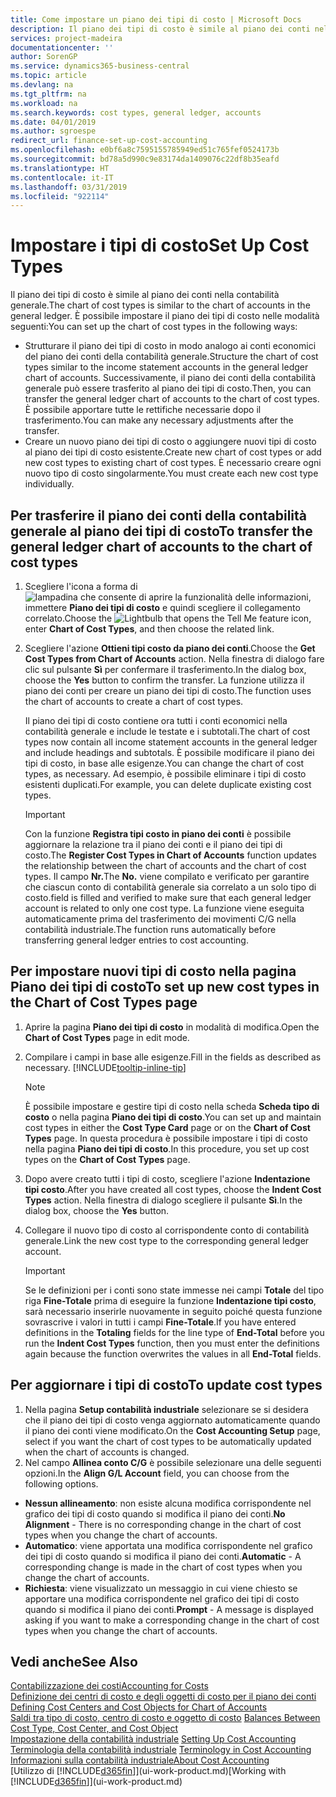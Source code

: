 ```yaml
---
title: Come impostare un piano dei tipi di costo | Microsoft Docs
description: Il piano dei tipi di costo è simile al piano dei conti nella contabilità generale.
services: project-madeira
documentationcenter: ''
author: SorenGP
ms.service: dynamics365-business-central
ms.topic: article
ms.devlang: na
ms.tgt_pltfrm: na
ms.workload: na
ms.search.keywords: cost types, general ledger, accounts
ms.date: 04/01/2019
ms.author: sgroespe
redirect_url: finance-set-up-cost-accounting
ms.openlocfilehash: e0bf6a8c7595155785949ed51c765fef0524173b
ms.sourcegitcommit: bd78a5d990c9e83174da1409076c22df8b35eafd
ms.translationtype: HT
ms.contentlocale: it-IT
ms.lasthandoff: 03/31/2019
ms.locfileid: "922114"
---
```

# <a name="set-up-cost-types"></a><span data-ttu-id="4bccf-103">Impostare i tipi di costo</span><span class="sxs-lookup"><span data-stu-id="4bccf-103">Set Up Cost Types</span></span>
<span data-ttu-id="4bccf-104">Il piano dei tipi di costo è simile al piano dei conti nella contabilità generale.</span><span class="sxs-lookup"><span data-stu-id="4bccf-104">The chart of cost types is similar to the chart of accounts in the general ledger.</span></span> <span data-ttu-id="4bccf-105">È possibile impostare il piano dei tipi di costo nelle modalità seguenti:</span><span class="sxs-lookup"><span data-stu-id="4bccf-105">You can set up the chart of cost types in the following ways:</span></span>  

-   <span data-ttu-id="4bccf-106">Strutturare il piano dei tipi di costo in modo analogo ai conti economici del piano dei conti della contabilità generale.</span><span class="sxs-lookup"><span data-stu-id="4bccf-106">Structure the chart of cost types similar to the income statement accounts in the general ledger chart of accounts.</span></span> <span data-ttu-id="4bccf-107">Successivamente, il piano dei conti della contabilità generale può essere trasferito al piano dei tipi di costo.</span><span class="sxs-lookup"><span data-stu-id="4bccf-107">Then, you can transfer the general ledger chart of accounts to the chart of cost types.</span></span> <span data-ttu-id="4bccf-108">È possibile apportare tutte le rettifiche necessarie dopo il trasferimento.</span><span class="sxs-lookup"><span data-stu-id="4bccf-108">You can make any necessary adjustments after the transfer.</span></span>  
-   <span data-ttu-id="4bccf-109">Creare un nuovo piano dei tipi di costo o aggiungere nuovi tipi di costo al piano dei tipi di costo esistente.</span><span class="sxs-lookup"><span data-stu-id="4bccf-109">Create new chart of cost types or add new cost types to existing chart of cost types.</span></span> <span data-ttu-id="4bccf-110">È necessario creare ogni nuovo tipo di costo singolarmente.</span><span class="sxs-lookup"><span data-stu-id="4bccf-110">You must create each new cost type individually.</span></span>  

## <a name="to-transfer-the-general-ledger-chart-of-accounts-to-the-chart-of-cost-types"></a><span data-ttu-id="4bccf-111">Per trasferire il piano dei conti della contabilità generale al piano dei tipi di costo</span><span class="sxs-lookup"><span data-stu-id="4bccf-111">To transfer the general ledger chart of accounts to the chart of cost types</span></span>  
1.  <span data-ttu-id="4bccf-112">Scegliere l'icona a forma di ![lampadina che consente di aprire la funzionalità delle informazioni](media/ui-search/search_small.png "Informazioni sull'operazione che si desidera eseguire"), immettere **Piano dei tipi di costo** e quindi scegliere il collegamento correlato.</span><span class="sxs-lookup"><span data-stu-id="4bccf-112">Choose the ![Lightbulb that opens the Tell Me feature](media/ui-search/search_small.png "Tell me what you want to do") icon, enter **Chart of Cost Types**, and then choose the related link.</span></span>  
2.  <span data-ttu-id="4bccf-113">Scegliere l'azione **Ottieni tipi costo da piano dei conti**.</span><span class="sxs-lookup"><span data-stu-id="4bccf-113">Choose the **Get Cost Types from Chart of Accounts** action.</span></span> <span data-ttu-id="4bccf-114">Nella finestra di dialogo fare clic sul pulsante **Sì** per confermare il trasferimento.</span><span class="sxs-lookup"><span data-stu-id="4bccf-114">In the dialog box, choose the **Yes** button to confirm the transfer.</span></span> <span data-ttu-id="4bccf-115">La funzione utilizza il piano dei conti per creare un piano dei tipi di costo.</span><span class="sxs-lookup"><span data-stu-id="4bccf-115">The function uses the chart of accounts to create a chart of cost types.</span></span>  

    <span data-ttu-id="4bccf-116">Il piano dei tipi di costo contiene ora tutti i conti economici nella contabilità generale e include le testate e i subtotali.</span><span class="sxs-lookup"><span data-stu-id="4bccf-116">The chart of cost types now contain all income statement accounts in the general ledger and include headings and subtotals.</span></span> <span data-ttu-id="4bccf-117">È possibile modificare il piano dei tipi di costo, in base alle esigenze.</span><span class="sxs-lookup"><span data-stu-id="4bccf-117">You can change the chart of cost types, as necessary.</span></span> <span data-ttu-id="4bccf-118">Ad esempio, è possibile eliminare i tipi di costo esistenti duplicati.</span><span class="sxs-lookup"><span data-stu-id="4bccf-118">For example, you can delete duplicate existing cost types.</span></span>  

    > [!IMPORTANT]  
    >  <span data-ttu-id="4bccf-119">Con la funzione **Registra tipi costo in piano dei conti** è possibile aggiornare la relazione tra il piano dei conti e il piano dei tipi di costo.</span><span class="sxs-lookup"><span data-stu-id="4bccf-119">The **Register Cost Types in Chart of Accounts** function updates the relationship between the chart of accounts and the chart of cost types.</span></span> <span data-ttu-id="4bccf-120">Il campo **Nr.**</span><span class="sxs-lookup"><span data-stu-id="4bccf-120">The **No.**</span></span> <span data-ttu-id="4bccf-121">viene compilato e verificato per garantire che ciascun conto di contabilità generale sia correlato a un solo tipo di costo.</span><span class="sxs-lookup"><span data-stu-id="4bccf-121">field is filled and verified to make sure that each general ledger account is related to only one cost type.</span></span> <span data-ttu-id="4bccf-122">La funzione viene eseguita automaticamente prima del trasferimento dei movimenti C/G nella contabilità industriale.</span><span class="sxs-lookup"><span data-stu-id="4bccf-122">The function runs automatically before transferring general ledger entries to cost accounting.</span></span>  

## <a name="to-set-up-new-cost-types-in-the-chart-of-cost-types-page"></a><span data-ttu-id="4bccf-123">Per impostare nuovi tipi di costo nella pagina Piano dei tipi di costo</span><span class="sxs-lookup"><span data-stu-id="4bccf-123">To set up new cost types in the Chart of Cost Types page</span></span>  
1.  <span data-ttu-id="4bccf-124">Aprire la pagina **Piano dei tipi di costo** in modalità di modifica.</span><span class="sxs-lookup"><span data-stu-id="4bccf-124">Open the **Chart of Cost Types** page in edit mode.</span></span>  
2.  <span data-ttu-id="4bccf-125">Compilare i campi in base alle esigenze.</span><span class="sxs-lookup"><span data-stu-id="4bccf-125">Fill in the fields as described as necessary.</span></span> [!INCLUDE[tooltip-inline-tip](includes/tooltip-inline-tip_md.md)]

    > [!NOTE]  
    >  <span data-ttu-id="4bccf-126">È possibile impostare e gestire tipi di costo nella scheda **Scheda tipo di costo** o nella pagina **Piano dei tipi di costo**.</span><span class="sxs-lookup"><span data-stu-id="4bccf-126">You can set up and maintain cost types in either the **Cost Type Card** page or on the **Chart of Cost Types** page.</span></span> <span data-ttu-id="4bccf-127">In questa procedura è possibile impostare i tipi di costo nella pagina **Piano dei tipi di costo**.</span><span class="sxs-lookup"><span data-stu-id="4bccf-127">In this procedure, you set up cost types on the **Chart of Cost Types** page.</span></span>

3.  <span data-ttu-id="4bccf-128">Dopo avere creato tutti i tipi di costo, scegliere l'azione **Indentazione tipi costo**.</span><span class="sxs-lookup"><span data-stu-id="4bccf-128">After you have created all cost types, choose the **Indent Cost Types** action.</span></span> <span data-ttu-id="4bccf-129">Nella finestra di dialogo scegliere il pulsante **Sì**.</span><span class="sxs-lookup"><span data-stu-id="4bccf-129">In the dialog box, choose the **Yes** button.</span></span>  
4.  <span data-ttu-id="4bccf-130">Collegare il nuovo tipo di costo al corrispondente conto di contabilità generale.</span><span class="sxs-lookup"><span data-stu-id="4bccf-130">Link the new cost type to the corresponding general ledger account.</span></span>  

    > [!IMPORTANT]  
    >  <span data-ttu-id="4bccf-131">Se le definizioni per i conti sono state immesse nei campi **Totale** del tipo riga **Fine-Totale** prima di eseguire la funzione **Indentazione tipi costo**, sarà necessario inserirle nuovamente in seguito poiché questa funzione sovrascrive i valori in tutti i campi **Fine-Totale**.</span><span class="sxs-lookup"><span data-stu-id="4bccf-131">If you have entered definitions in the **Totaling** fields for the line type of **End-Total** before you run the **Indent Cost Types** function, then you must enter the definitions again because the function overwrites the values in all **End-Total** fields.</span></span>  

## <a name="to-update-cost-types"></a><span data-ttu-id="4bccf-132">Per aggiornare i tipi di costo</span><span class="sxs-lookup"><span data-stu-id="4bccf-132">To update cost types</span></span>  
1.  <span data-ttu-id="4bccf-133">Nella pagina **Setup contabilità industriale** selezionare se si desidera che il piano dei tipi di costo venga aggiornato automaticamente quando il piano dei conti viene modificato.</span><span class="sxs-lookup"><span data-stu-id="4bccf-133">On the **Cost Accounting Setup** page, select if you want the chart of cost types to be automatically updated when the chart of accounts is changed.</span></span>  
2.  <span data-ttu-id="4bccf-134">Nel campo **Allinea conto C/G** è possibile selezionare una delle seguenti opzioni.</span><span class="sxs-lookup"><span data-stu-id="4bccf-134">In the **Align G/L Account** field, you can choose from the following options.</span></span>  

- <span data-ttu-id="4bccf-135">**Nessun allineamento**: non esiste alcuna modifica corrispondente nel grafico dei tipi di costo quando si modifica il piano dei conti.</span><span class="sxs-lookup"><span data-stu-id="4bccf-135">**No Alignment** - There is no corresponding change in the chart of cost types when you change the chart of accounts.</span></span>  
- <span data-ttu-id="4bccf-136">**Automatico**: viene apportata una modifica corrispondente nel grafico dei tipi di costo quando si modifica il piano dei conti.</span><span class="sxs-lookup"><span data-stu-id="4bccf-136">**Automatic** - A corresponding change is made in the chart of cost types when you change the chart of accounts.</span></span>  
- <span data-ttu-id="4bccf-137">**Richiesta**: viene visualizzato un messaggio in cui viene chiesto se apportare una modifica corrispondente nel grafico dei tipi di costo quando si modifica il piano dei conti.</span><span class="sxs-lookup"><span data-stu-id="4bccf-137">**Prompt** - A message is displayed asking if you want to make a corresponding change in the chart of cost types when you change the chart of accounts.</span></span>  

## <a name="see-also"></a><span data-ttu-id="4bccf-138">Vedi anche</span><span class="sxs-lookup"><span data-stu-id="4bccf-138">See Also</span></span>  
[<span data-ttu-id="4bccf-139">Contabilizzazione dei costi</span><span class="sxs-lookup"><span data-stu-id="4bccf-139">Accounting for Costs</span></span>](finance-manage-cost-accounting.md)  
<span data-ttu-id="4bccf-140">[Definizione dei centri di costo e degli oggetti di costo per il piano dei conti](finance-defining-cost-centers-and-cost-objects-for-chart-of-accounts.md) </span><span class="sxs-lookup"><span data-stu-id="4bccf-140">[Defining Cost Centers and Cost Objects for Chart of Accounts](finance-defining-cost-centers-and-cost-objects-for-chart-of-accounts.md) </span></span>  
<span data-ttu-id="4bccf-141">[Saldi tra tipo di costo, centro di costo e oggetto di costo](finance-balances-between-cost-type-cost-center-and-cost-object.md) </span><span class="sxs-lookup"><span data-stu-id="4bccf-141">[Balances Between Cost Type, Cost Center, and Cost Object](finance-balances-between-cost-type-cost-center-and-cost-object.md) </span></span>  
<span data-ttu-id="4bccf-142">[Impostazione della contabilità industriale](finance-set-up-cost-accounting.md) </span><span class="sxs-lookup"><span data-stu-id="4bccf-142">[Setting Up Cost Accounting](finance-set-up-cost-accounting.md) </span></span>  
<span data-ttu-id="4bccf-143">[Terminologia della contabilità industriale](finance-terminology-in-cost-accounting.md) </span><span class="sxs-lookup"><span data-stu-id="4bccf-143">[Terminology in Cost Accounting](finance-terminology-in-cost-accounting.md) </span></span>  
[<span data-ttu-id="4bccf-144">Informazioni sulla contabilità industriale</span><span class="sxs-lookup"><span data-stu-id="4bccf-144">About Cost Accounting</span></span>](finance-about-cost-accounting.md)  
<span data-ttu-id="4bccf-145">[Utilizzo di [!INCLUDE[d365fin](includes/d365fin_md.md)]](ui-work-product.md)</span><span class="sxs-lookup"><span data-stu-id="4bccf-145">[Working with [!INCLUDE[d365fin](includes/d365fin_md.md)]](ui-work-product.md)</span></span>
